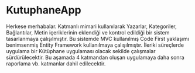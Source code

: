 # KutuphaneApp
Herkese merhabalar.
Katmanlı mimari kullanılarak Yazarlar,
Kategoriler, Bağlantılar, Metin içeriklerinin 
eklendiği ve kontrol edildiği bir sistem 
tasarlanmaya çalışılmıştır. Bu sistemde MVC 
kullanılmış Code First yaklaşımı benimsenmiş 
Entity Framework kullanılmaya çalışılmıştır.
İleriki süreçlerde uygulama bir Kütüphane 
uygulaması olacak sekilde çalışmalar
sürdürülecektir. Bu aşamada 4 katmandan oluşan 
uygulamaya daha sonra raporlama vb. katmanlar dahil edilecektir.
